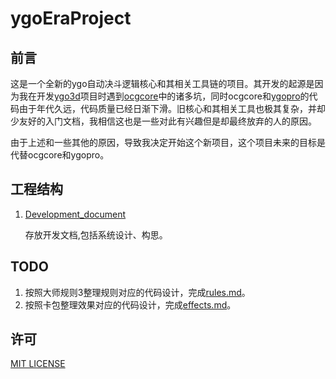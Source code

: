 # ygoEraProject

## 前言

这是一个全新的ygo自动决斗逻辑核心和其相关工具链的项目。其开发的起源是因为我在开发[ygo3d][1]项目时遇到[ocgcore][2]中的诸多坑，同时ocgcore和[ygopro][3]的代码由于年代久远，代码质量已经日渐下滑。旧核心和其相关工具也极其复杂，并却少友好的入门文档，我相信这也是一些对此有兴趣但是却最终放弃的人的原因。

由于上述和一些其他的原因，导致我决定开始这个新项目，这个项目未来的目标是代替ocgcore和ygopro。

## 工程结构

1. [Development_document][4]

	存放开发文档,包括系统设计、构思。

## TODO

1. 按照大师规则3整理规则对应的代码设计，完成[rules.md][6]。
2. 按照卡包整理效果对应的代码设计，完成[effects.md][7]。

## 许可

[MIT LICENSE][5]

[1]: https://github.com/liuhanlcj/ygo3d "ygo3d"
[2]: https://github.com/Fluorohydride/ygopro-core "ocgcore"
[3]: https://github.com/Fluorohydride/ygopro "ygopro"
[4]: https://github.com/liuhanlcj/ygoEra/tree/master/Development_document "Development_document"
[5]: https://en.wikipedia.org/wiki/MIT_License "LICENSE"
[6]: https://github.com/liuhanlcj/ygoEra/blob/master/Development_document/kernel/rules.md "rules.md"
[7]: https://github.com/liuhanlcj/ygoEra/blob/master/Development_document/kernel/effects.md "effects.md"